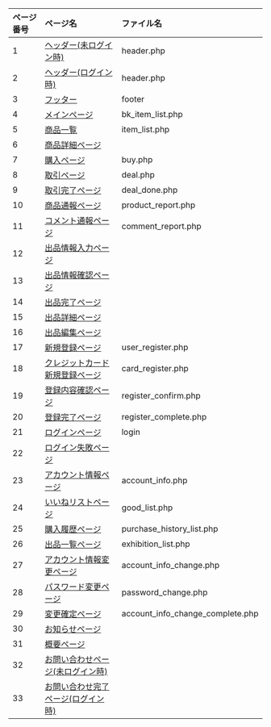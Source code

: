 |ページ番号|ページ名|ファイル名|
|:---|:---|:---|
|1|[ヘッダー(未ログイン時)](#ヘッダー未ログイン時)|header.php|
|2|[ヘッダー(ログイン時)](#ヘッダーログイン時)|header.php|
|3|[フッター](#フッター)|footer|
|4|[メインページ](#メインページ)|bk_item_list.php|
|5|[商品一覧](#商品一覧)|item_list.php|
|6|[商品詳細ページ](#商品詳細ページ)||
|7|[購入ページ](#購入ページ)|buy.php|
|8|[取引ページ](#取引ページ)|deal.php|
|9|[取引完了ページ](#取引完了ページ)|deal_done.php|
|10|[商品通報ページ](#商品通報ページ)|product_report.php|
|11|[コメント通報ページ](#コメント通報ページ)|comment_report.php|
|12|[出品情報入力ページ](#出品情報入力ページ)||
|13|[出品情報確認ページ](#出品情報確認ページ)||
|14|[出品完了ページ](#出品完了ページ)||
|15|[出品詳細ページ](#出品詳細ページ)||
|16|[出品編集ページ](#出品編集ページ)||
|17|[新規登録ページ](#新規登録ページ)|user_register.php|
|18|[クレジットカード新規登録ページ](#クレジットカード新規登録ページ)|card_register.php|
|19|[登録内容確認ページ](#登録内容確認ページ)|register_confirm.php|
|20|[登録完了ページ](#登録完了ページ)|register_complete.php|
|21|[ログインページ](#ログインページ)|login|
|22|[ログイン失敗ページ](#ログイン失敗ページ)||
|23|[アカウント情報ページ](#アカウント情報ページ)|account_info.php|
|24|[いいねリストページ](#いいねリストページ)|good_list.php|
|25|[購入履歴ページ](#購入履歴ページ)|purchase_history_list.php|
|26|[出品一覧ページ](#購入履歴ページ)|exhibition_list.php|
|27|[アカウント情報変更ページ](#アカウント情報変更ページ)|account_info_change.php|
|28|[パスワード変更ページ](#パスワード変更ページ)|password_change.php|
|29|[変更確定ページ](#パスワード変更ページ)|account_info_change_complete.php|
|30|[お知らせページ](#お知らせページ)||
|31|[概要ページ](#概要ページ)||
|32|[お問い合わせページ(未ログイン時)](#お問い合わせページ未ログイン時)||
|33|[お問い合わせ完了ページ(ログイン時)](#お問い合わせ完了ページログイン時)||
